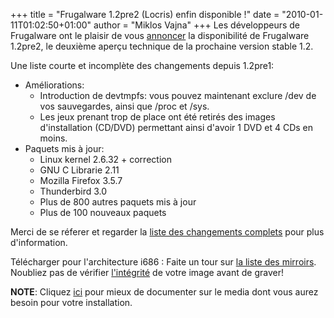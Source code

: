 +++
title = "Frugalware 1.2pre2 (Locris) enfin disponible !"
date = "2010-01-11T01:02:50+01:00"
author = "Miklos Vajna"
+++
Les développeurs de Frugalware ont le plaisir de vous [annoncer](/news/157) la disponibilité de Frugalware 1.2pre2, le deuxième aperçu technique de la prochaine version stable 1.2.  

 Une liste courte et incomplète des changements depuis 1.2pre1:  

* Améliorations:
	+ Introduction de devtmpfs: vous pouvez maintenant exclure /dev de vos sauvegardes, ainsi que /proc et /sys.
	+ Les jeux prenant trop de place ont été retirés des images d'installation (CD/DVD) permettant ainsi d'avoir 1 DVD et 4 CDs en moins.
* Paquets mis à jour:
	+ Linux kernel 2.6.32 + correction
	+ GNU C Librarie 2.11
	+ Mozilla Firefox 3.5.7
	+ Thunderbird 3.0
	+ Plus de 800 autres paquets mis à jour
	+ Plus de 100 nouveaux paquets


 Merci de se réferer et regarder la [liste des changements complets](http://ftp.frugalware.org/pub/frugalware/frugalware-testing/ChangeLog.txt) pour plus d'information.  

 Télécharger pour l'architecture i686 : Faite un tour sur [la liste des mirroirs](http://frugalware.org/download/frugalware-testing-iso). Noubliez pas de vérifier [l'intégrité](http://frugalware.org/download/frugalware-testing-iso/SHA1SUMS) de votre image avant de graver!  

**NOTE**: Cliquez [ici](/docs/install#_choosing_installation_flavor) pour mieux de documenter sur le media dont vous aurez besoin pour votre installation.  
